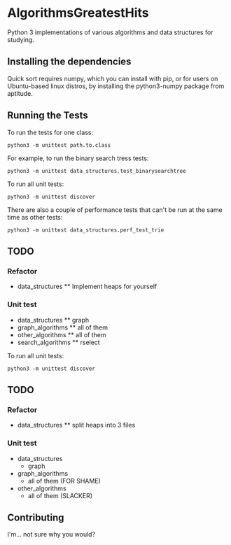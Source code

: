 # AlgorithmsGreatestHits

Python 3 implementations of various algorithms and data structures for studying.

## Installing the dependencies

Quick sort requires numpy, which you can install with pip, or for users on Ubuntu-based linux distros, by installing the python3-numpy package from aptitude.

## Running the Tests

To run the tests for one class:

    python3 -m unittest path.to.class

For example, to run the binary search tress tests:

    python3 -m unittest data_structures.test_binarysearchtree

To run all unit tests:

    python3 -m unittest discover

There are also a couple of performance tests that can't be run at the same time as other tests:

    python3 -m unittest data_structures.perf_test_trie

## TODO

### Refactor
* data_structures
** Implement heaps for yourself

### Unit test
* data_structures
** graph
* graph_algorithms
** all of them
* other_algorithms
** all of them
* search_algorithms
** rselect

To run all unit tests:

    python3 -m unittest discover

## TODO

### Refactor
* data_structures
** split heaps into 3 files

### Unit test
* data_structures
  * graph
* graph_algorithms
  * all of them (FOR SHAME)
* other_algorithms
  * all of them (SLACKER)


## Contributing

I'm... not sure why you would?
